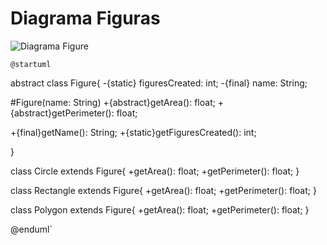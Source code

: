 # Diagrama Figuras
![Diagrama Figure](https://user-images.githubusercontent.com/98366781/157796543-7a11760b-36bf-4f5e-b6eb-d059cca76104.png)

`@startuml`

abstract class Figure{
   -{static} figuresCreated: int;
   -{final} name: String;

   #Figure(name: String)
   +{abstract}getArea(): float;
   +{abstract}getPerimeter(): float;

   +{final}getName(): String;
   +{static}getFiguresCreated(): int;

}

class Circle extends Figure{
   +getArea(): float;
   +getPerimeter(): float;
}

class Rectangle extends Figure{
   +getArea(): float;
   +getPerimeter(): float;
}

class Polygon extends Figure{
   +getArea(): float;
   +getPerimeter(): float;
}

@enduml`
